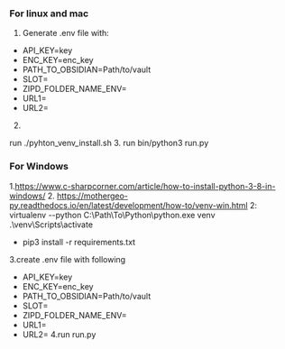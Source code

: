 ### For  linux and mac
1. Generate .env file with:
- API_KEY=key
- ENC_KEY=enc_key
- PATH_TO_OBSIDIAN=Path/to/vault
- SLOT=
- ZIPD_FOLDER_NAME_ENV=
- URL1=
- URL2=
2.
run ./pyhton_venv_install.sh
3. run bin/python3 run.py

### For Windows
1.https://www.c-sharpcorner.com/article/how-to-install-python-3-8-in-windows/
2. https://mothergeo-py.readthedocs.io/en/latest/development/how-to/venv-win.html
2:
virtualenv --python C:\Path\To\Python\python.exe venv
.\venv\Scripts\activate
- pip3 install -r requirements.txt

3.create .env file with following
- API_KEY=key
- ENC_KEY=enc_key
- PATH_TO_OBSIDIAN=Path/to/vault
- SLOT=
- ZIPD_FOLDER_NAME_ENV=
- URL1=
- URL2=
4.run run.py
